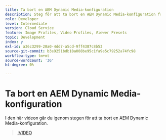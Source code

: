 ```yaml
---
title: Ta bort en AEM Dynamic Media-konfiguration
description: Steg för att ta bort en AEM Dynamic Media-konfiguration från AEM Assets.
role: Developer
level: Intermediate
version: Cloud Service
feature: Image Profiles, Video Profiles, Viewer Presets
topic: Development
index: y
exl-id: a36c3299-20a0-4dd7-a5cd-9ff4387c8b53
source-git-commit: b3e9251bdb18a008be95c1fa9e5c79252a74fc98
workflow-type: tm+mt
source-wordcount: '36'
ht-degree: 0%

---
```


# Ta bort en AEM Dynamic Media-konfiguration

I den här videon går du igenom stegen för att ta bort en AEM Dynamic Media-konfiguration.

>[!VIDEO](https://video.tv.adobe.com/v/335363?quality=12&learn=on)
